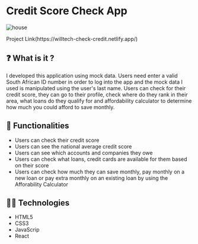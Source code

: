 # Credit Score Check App

![house](https://user-images.githubusercontent.com/70260072/200847704-6be34eb6-9f39-4328-9562-514c6b5a36ff.png)

<div>
 Project Link(https://willtech-check-credit.netlify.app/)
</div>



## ❓ What is it ?
I developed this application using mock data. Users need enter a valid South African ID number in order to log into the app and the mock data I used is manipulated using the user's last name. Users can check for their credit score, they can go to their profile, check where do they rank in their area, what loans do they qualify for and affordability calculator to determine how much you could afford to save monthly.

## 🌱 Functionalities
* Users can check their credit score
* Users can see the national average credit score 
* Users can see which accounts and companies they owe
* Users can check what loans, credit cards are available for them based on their score
* Users can check how much they can save monthly, pay monthly on a new loan or pay extra monthly on an existing loan by using the Afforability Calculator


## 👨‍💻 Technologies
* HTML5 
* CSS3
* JavaScrip
* React
